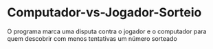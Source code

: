# Computador-vs-Jogador-Sorteio
O programa marca uma disputa contra o jogador e o computador para quem descobrir com menos tentativas um número sorteado
